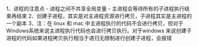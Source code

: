 1、进程的注意点
    - 进程之间不共享全局变量
    - 主进程会等待所有的子进程执行结束再结束
2、创建子进程，其实是对主进程资源进行拷贝，子进程其实是主进程的一个副本
3、注：在 linux 和 mac 中主进程执行的代码不会进行拷贝，但对于Windows系统来说主进程执行代码也会进行拷贝执行。对于windows 来说创建子进程的代码如果进程拷贝执行相当于递归无限制进行创建子进程，会报错